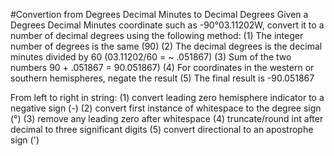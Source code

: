 #Convertion from Degrees Decimal Minutes to Decimal Degrees
Given a Degrees Decimal Minutes coordinate such as -90°03.11202W, convert it to a number of decimal degrees using the following method:
    (1) The integer number of degrees is the same (90)
    (2) The decimal degrees is the decimal minutes divided by 60
        (03.11202/60 = ~ .051867)
    (3) Sum of the two numbers 90 + .051867 = 90.051867)
    (4) For coordinates in the western or southern hemispheres, negate
        the result
    (5) The final result is -90.051867

From left to right in string:
    (1) convert leading zero hemisphere indicator to a negative sign (-)
    (2) convert first instance of whitespace to the degree sign (°)
    (3) remove any leading zero after whitespace
    (4) truncate/round int after decimal to three significant digits
    (5) convert directional to an apostrophe sign (') 